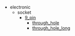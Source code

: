 * electronic
  * socket
    * [9_pin](electronic/socket/9_pin)
      * [through_hole](electronic/socket/9_pin/through_hole)
      * [through_hole_long](electronic/socket/9_pin/through_hole/through_hole_long)
